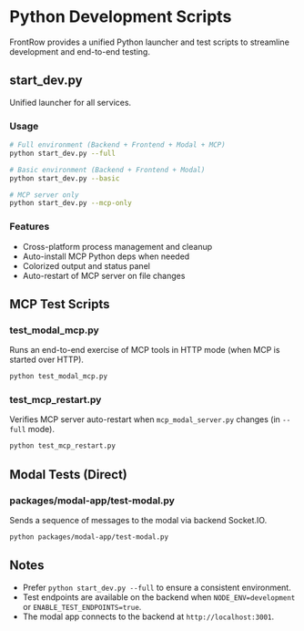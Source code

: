 # Python Development Scripts

FrontRow provides a unified Python launcher and test scripts to streamline development and end-to-end testing.

## start_dev.py
Unified launcher for all services.

### Usage
```bash
# Full environment (Backend + Frontend + Modal + MCP)
python start_dev.py --full

# Basic environment (Backend + Frontend + Modal)
python start_dev.py --basic

# MCP server only
python start_dev.py --mcp-only
```

### Features
- Cross-platform process management and cleanup
- Auto-install MCP Python deps when needed
- Colorized output and status panel
- Auto-restart of MCP server on file changes

## MCP Test Scripts

### test_modal_mcp.py
Runs an end-to-end exercise of MCP tools in HTTP mode (when MCP is started over HTTP).

```bash
python test_modal_mcp.py
```

### test_mcp_restart.py
Verifies MCP server auto-restart when `mcp_modal_server.py` changes (in `--full` mode).

```bash
python test_mcp_restart.py
```

## Modal Tests (Direct)

### packages/modal-app/test-modal.py
Sends a sequence of messages to the modal via backend Socket.IO.

```bash
python packages/modal-app/test-modal.py
```

## Notes
- Prefer `python start_dev.py --full` to ensure a consistent environment.
- Test endpoints are available on the backend when `NODE_ENV=development` or `ENABLE_TEST_ENDPOINTS=true`.
- The modal app connects to the backend at `http://localhost:3001`.

